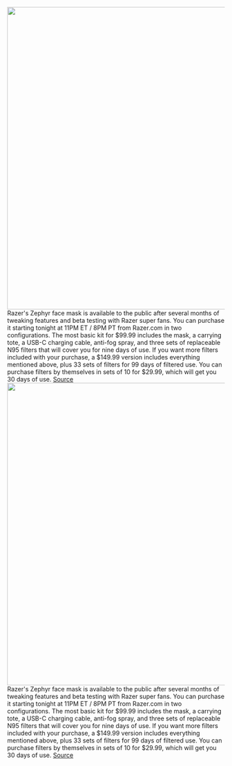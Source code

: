 <img src='https://cdn.vox-cdn.com/thumbor/IaYWE9ETfSA5jHwMxOhFOcZbCxE=/0x0:4378x2918/1200x800/filters:focal(1839x1109:2539x1809)/cdn.vox-cdn.com/uploads/chorus_image/image/70027123/zephyrhero.0.jpg' width='700px' /><br/>
Razer's Zephyr face mask is available to the public after several months of tweaking features and beta testing with Razer super fans. You can purchase it starting tonight at 11PM ET / 8PM PT from Razer.com in two configurations. The most basic kit for $99.99 includes the mask, a carrying tote, a USB-C charging cable, anti-fog spray, and three sets of replaceable N95 filters that will cover you for nine days of use. If you want more filters included with your purchase, a $149.99 version includes everything mentioned above, plus 33 sets of filters for 99 days of filtered use. You can purchase filters by themselves in sets of 10 for $29.99, which will get you 30 days of use.
<a href='https://www.theverge.com/2021/10/21/22726468/razer-zephyr-face-mask-available-features-design-safety'> Source <a/><img src='https://cdn.vox-cdn.com/thumbor/IaYWE9ETfSA5jHwMxOhFOcZbCxE=/0x0:4378x2918/1200x800/filters:focal(1839x1109:2539x1809)/cdn.vox-cdn.com/uploads/chorus_image/image/70027123/zephyrhero.0.jpg' width='700px' /><br/>
Razer's Zephyr face mask is available to the public after several months of tweaking features and beta testing with Razer super fans. You can purchase it starting tonight at 11PM ET / 8PM PT from Razer.com in two configurations. The most basic kit for $99.99 includes the mask, a carrying tote, a USB-C charging cable, anti-fog spray, and three sets of replaceable N95 filters that will cover you for nine days of use. If you want more filters included with your purchase, a $149.99 version includes everything mentioned above, plus 33 sets of filters for 99 days of filtered use. You can purchase filters by themselves in sets of 10 for $29.99, which will get you 30 days of use.
<a href='https://www.theverge.com/2021/10/21/22726468/razer-zephyr-face-mask-available-features-design-safety'> Source <a/>